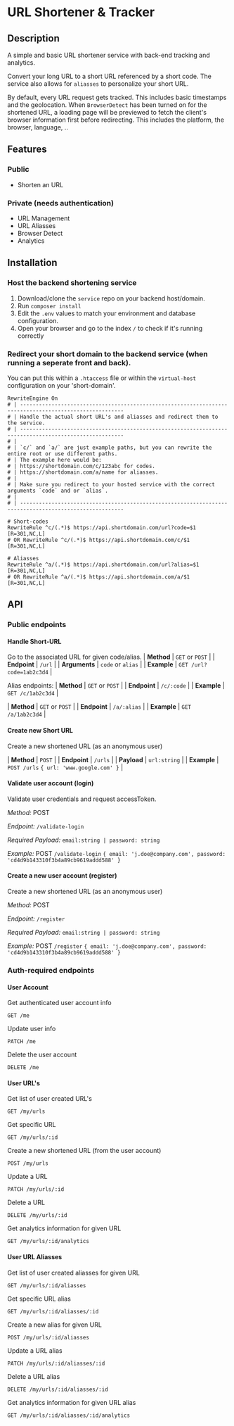 # URL Shortener & Tracker
## Description

A simple and basic URL shortener service with back-end tracking and analytics.

Convert your long URL to a short URL referenced by a short code. The service also allows for `aliasses` to personalize your short URL.

By default, every URL request gets tracked. This includes basic timestamps and the geolocation. When `BrowserDetect` has been turned on for the shortened URL, a loading page will be previewed to fetch the client's browser information first before redirecting. This includes the platform, the browser, language, ..

## Features
### Public

- Shorten an URL


### Private (needs authentication)

- URL Management
- URL Aliasses
- Browser Detect
- Analytics


## Installation
### Host the backend shortening service

1. Download/clone the `service` repo on your backend host/domain.
2. Run `composer install`
3. Edit the `.env` values to match your environment and database configuration.
4. Open your browser and go to the index `/` to check if it's running correctly

### Redirect your short domain to the backend service (when running a seperate front and back).

You can put this within a `.htaccess` file or within the `virtual-host` configuration on your 'short-domain'.

```
RewriteEngine On
# | -------------------------------------------------------------------------------------------------------
# | Handle the actual short URL's and aliasses and redirect them to the service.
# | -------------------------------------------------------------------------------------------------------
# |
# | `c/` and `a/` are just example paths, but you can rewrite the entire root or use different paths.
# | The example here would be:
# | https://shortdomain.com/c/123abc for codes.
# | https://shortdomain.com/a/name for aliasses.
# |
# | Make sure you redirect to your hosted service with the correct arguments `code` and or `alias`.
# |
# | -------------------------------------------------------------------------------------------------------

# Short-codes
RewriteRule ^c/(.*)$ https://api.shortdomain.com/url?code=$1 [R=301,NC,L]
# OR RewriteRule ^c/(.*)$ https://api.shortdomain.com/c/$1 [R=301,NC,L]

# Aliasses
RewriteRule ^a/(.*)$ https://api.shortdomain.com/url?alias=$1 [R=301,NC,L]
# OR RewriteRule ^a/(.*)$ https://api.shortdomain.com/a/$1 [R=301,NC,L]

```

## API
### Public endpoints
#### Handle Short-URL

Go to the associated URL for given code/alias.
| **Method**    | `GET` or `POST` |
| **Endpoint**  | `/url` |
| **Arguments** | `code` or `alias` |
| **Example**   | `GET /url?code=1ab2c3d4` |

Alias endpoints:
| **Method**    | `GET` or `POST` |
| **Endpoint**  | `/c/:code` |
| **Example**   | `GET /c/1ab2c3d4` |

| **Method**    | `GET` or `POST` |
| **Endpoint**  | `/a/:alias` |
| **Example**   | `GET /a/1ab2c3d4` |


#### Create new Short URL
Create a new shortened URL (as an anonymous user)

| **Method**    | `POST` |
| **Endpoint**  | `/urls` |
| **Payload**   | `url:string` |
| **Example**   | `POST /urls` `{ url: 'www.google.com' }` |

#### Validate user account (login)

Validate user credentials and request accessToken.

*Method:* POST

*Endpoint:* `/validate-login`

*Required Payload:* `email:string | password: string`

*Example:* POST `/validate-login` `{ email: 'j.doe@company.com', password: 'cd4d9b143310f3b4a89cb9619addd588' }`

  

#### Create a new user account (register)

  

Create a new shortened URL (as an anonymous user)

  

*Method:* POST

*Endpoint:* `/register`

*Required Payload:* `email:string | password: string`

*Example:* POST `/register` `{ email: 'j.doe@company.com', password: 'cd4d9b143310f3b4a89cb9619addd588' }`

  

### Auth-required endpoints

  

#### User Account

  

Get authenticated user account info

`GET /me`

  

Update user info

`PATCH /me`

  

Delete the user account

`DELETE /me`

  

#### User URL's

  

Get list of user created URL's

`GET /my/urls`

  

Get specific URL

`GET /my/urls/:id`

  

Create a new shortened URL (from the user account)

`POST /my/urls`

  

Update a URL

`PATCH /my/urls/:id`

  

Delete a URL

`DELETE /my/urls/:id`

  

Get analytics information for given URL

`GET /my/urls/:id/analytics`

  

#### User URL Aliasses

  

Get list of user created aliasses for given URL

`GET /my/urls/:id/aliasses`

  

Get specific URL alias

`GET /my/urls/:id/aliasses/:id`

  

Create a new alias for given URL

`POST /my/urls/:id/aliasses`

  

Update a URL alias

`PATCH /my/urls/:id/aliasses/:id`

  

Delete a URL alias

`DELETE /my/urls/:id/aliasses/:id`

  

Get analytics information for given URL alias

`GET /my/urls/:id/aliasses/:id/analytics`